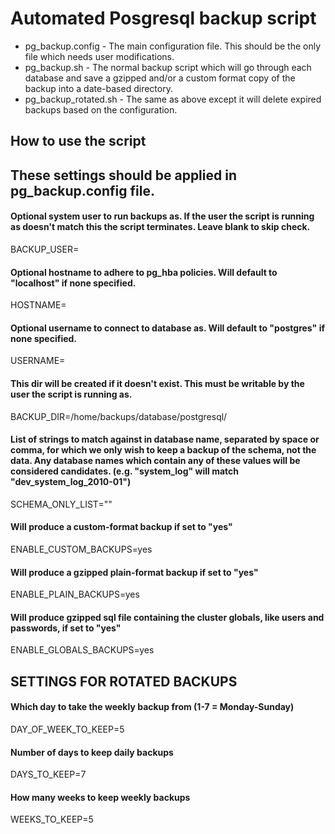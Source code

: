 # Automated Posgresql backup script

* pg_backup.config - The main configuration file. This should be the only file which needs user modifications.
* pg_backup.sh - The normal backup script which will go through each database and save a gzipped and/or a custom format copy of the backup into a date-based directory.
* pg_backup_rotated.sh - The same as above except it will delete expired backups based on the configuration.

## How to use the script

## These settings should be applied in pg_backup.config file.

#### Optional system user to run backups as.  If the user the script is running as doesn't match this the script terminates.  Leave blank to skip check.
BACKUP_USER=
 
#### Optional hostname to adhere to pg_hba policies.  Will default to "localhost" if none specified.
HOSTNAME=
 
#### Optional username to connect to database as.  Will default to "postgres" if none specified.
USERNAME=
 
#### This dir will be created if it doesn't exist.  This must be writable by the user the script is running as.
BACKUP_DIR=/home/backups/database/postgresql/
 
#### List of strings to match against in database name, separated by space or comma, for which we only wish to keep a backup of the schema, not the data. Any database names which contain any of these values will be considered candidates. (e.g. "system_log" will match "dev_system_log_2010-01")
SCHEMA_ONLY_LIST=""
 
#### Will produce a custom-format backup if set to "yes"
ENABLE_CUSTOM_BACKUPS=yes
 
#### Will produce a gzipped plain-format backup if set to "yes"
ENABLE_PLAIN_BACKUPS=yes
 
#### Will produce gzipped sql file containing the cluster globals, like users and passwords, if set to "yes"
ENABLE_GLOBALS_BACKUPS=yes
 
 
## SETTINGS FOR ROTATED BACKUPS ####
 
#### Which day to take the weekly backup from (1-7 = Monday-Sunday)
DAY_OF_WEEK_TO_KEEP=5
 
#### Number of days to keep daily backups
DAYS_TO_KEEP=7
 
#### How many weeks to keep weekly backups
WEEKS_TO_KEEP=5
